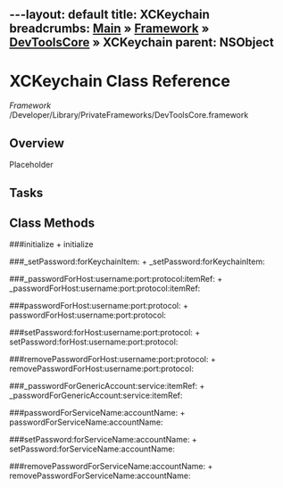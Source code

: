 ---layout: default
title: XCKeychain
breadcrumbs: <a href="/index.html">Main</a> &raquo; <a href="/Frameworks.html">Framework</a> &raquo; <a href="/Frameworks/DevToolsCore.html">DevToolsCore</a> &raquo; XCKeychain
parent: NSObject 
---
# XCKeychain Class Reference

*Framework* /Developer/Library/PrivateFrameworks/DevToolsCore.framework

## Overview

Placeholder

## Tasks

## Class Methods

<a name="+initialize"></a>
###initialize
    + initialize

<a name="+_setPassword:forKeychainItem:"></a>
###_setPassword:forKeychainItem:
    + _setPassword:forKeychainItem:

<a name="+_passwordForHost:username:port:protocol:itemRef:"></a>
###_passwordForHost:username:port:protocol:itemRef:
    + _passwordForHost:username:port:protocol:itemRef:

<a name="+passwordForHost:username:port:protocol:"></a>
###passwordForHost:username:port:protocol:
    + passwordForHost:username:port:protocol:

<a name="+setPassword:forHost:username:port:protocol:"></a>
###setPassword:forHost:username:port:protocol:
    + setPassword:forHost:username:port:protocol:

<a name="+removePasswordForHost:username:port:protocol:"></a>
###removePasswordForHost:username:port:protocol:
    + removePasswordForHost:username:port:protocol:

<a name="+_passwordForGenericAccount:service:itemRef:"></a>
###_passwordForGenericAccount:service:itemRef:
    + _passwordForGenericAccount:service:itemRef:

<a name="+passwordForServiceName:accountName:"></a>
###passwordForServiceName:accountName:
    + passwordForServiceName:accountName:

<a name="+setPassword:forServiceName:accountName:"></a>
###setPassword:forServiceName:accountName:
    + setPassword:forServiceName:accountName:

<a name="+removePasswordForServiceName:accountName:"></a>
###removePasswordForServiceName:accountName:
    + removePasswordForServiceName:accountName:

